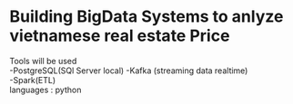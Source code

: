 # Building BigData Systems to anlyze vietnamese real estate Price
Tools will be used <br>
-PostgreSQL(SQl Server local)
-Kafka (streaming data realtime) <br>
-Spark(ETL) <br>
languages : python <br>

